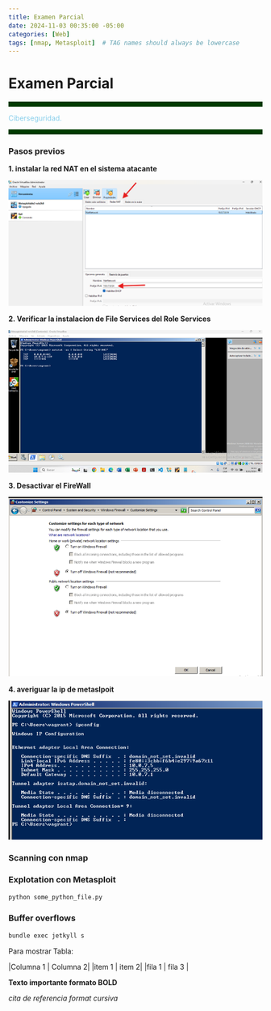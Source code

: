 ```yaml
---
title: Examen Parcial
date: 2024-11-03 00:35:00 -05:00
categories: [Web]
tags: [nmap, Metasploit]  # TAG names should always be lowercase
---
```

# Examen Parcial

<hr style="border: none; height: 10px; background-color: #003b00;">

<font color="#87CEEB"> Ciberseguridad.</font>

<hr style="border: none; height: 10px; background-color: #003b00;">

### Pasos previos


**1. instalar la red NAT en el sistema atacante**

![alt text](assets\image\RED_NAT.png)

**2. Verificar la instalacion de File Services del Role Services**

![alt text](assets\image\verificarSell.png)

**3. Desactivar el FireWall**

![alt text](assets\image\firewall.png)


**4. averiguar la ip de metaslpoit**

![alt text](assets\image\ipconfig.png)

### Scanning con nmap
### Explotation con Metasploit

```python
python some_python_file.py
```

### Buffer overflows
```bash
bundle exec jetkyll s 
```




Para mostrar Tabla:

|Columna 1 | Columna 2|
|item 1 | item 2|
|fila 1 | fila 3 |

**Texto importante formato BOLD**

*cita de referencia format cursiva*